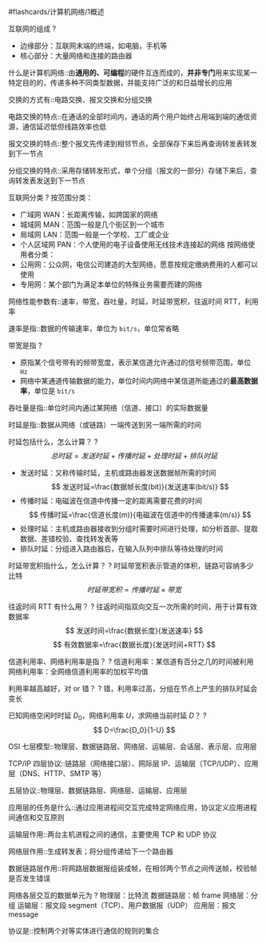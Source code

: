 #flashcards/计算机网络/1概述 

互联网的组成
?
- 边缘部分：互联网末端的终端，如电脑，手机等
- 核心部分：大量网络和连接的路由器
<!--SR:!2024-09-22,3,250-->

什么是计算机网络::由**通用的、可编程**的硬件互连而成的，**并非专门**用来实现某一特定目的的，传递多种不同类型数据，并能支持广泛的和日益增长的应用
<!--SR:!2024-09-22,3,250-->

交换的方式有::电路交换、报文交换和分组交换
<!--SR:!2024-09-22,3,250-->

电路交换的特点::在通话的全部时间内，通话的两个用户始终占用端到端的通信资源，通信延迟低但线路效率也低
<!--SR:!2024-09-22,3,250-->

报文交换的特点::整个报文先传递到相邻节点，全部保存下来后再查询转发表转发到下一节点
<!--SR:!2024-09-22,3,250-->

分组交换的特点::采用存储转发形式，单个分组（报文的一部分）存储下来后，查询转发表发送到下一节点
<!--SR:!2024-09-20,1,230-->

互联网分类
?
按范围分类：
- 广域网 WAN：长距离传输，如跨国家的网络
- 城域网 MAN：范围一般是几个街区到一个城市
- 局域网 LAN：范围一般是一个学校、工厂或企业
- 个人区域网 PAN：个人使用的电子设备使用无线技术连接起的网络
按网络使用者分类：
- 公用网：公众网，电信公司建造的大型网络，愿意按规定缴纳费用的人都可以使用
- 专用网：某个部门为满足本单位的特殊业务需要而建的网络
<!--SR:!2024-09-22,3,250-->

网络性能参数有::速率，带宽，吞吐量，时延，时延带宽积，往返时间 RTT，利用率
<!--SR:!2024-09-22,3,250-->

速率是指::数据的传输速率，单位为 `bit/s`，单位常省略
<!--SR:!2024-09-23,4,270-->

带宽是指
?
- 原指某个信号带有的频带宽度，表示某信道允许通过的信号频带范围，单位 `Hz`
- 网络中某通道传输数据的能力，单位时间内网络中某信道所能通过的**最高数据率**，单位是 `bit/s`
<!--SR:!2024-09-22,3,250-->

吞吐量是指::单位时间内通过某网络（信道、接口）的实际数据量
<!--SR:!2024-09-22,3,250-->

时延是指::数据从网络（或链路）一端传送到另一端所需的时间
<!--SR:!2024-09-22,3,250-->

时延包括什么，怎么计算？
?
$$
总时延=发送时延+传播时延+处理时延+排队时延
$$
- 发送时延：又称传输时延，主机或路由器发送数据帧所需的时间
$$
发送时延=\frac{数据帧长度(bit)}{发送速率(bit/s)}
$$
- 传播时延：电磁波在信道中传播一定的距离需要花费的时间
$$
传播时延=\frac{信道长度(m)}{电磁波在信道中的传播速率(m/s)}
$$
- 处理时延：主机或路由器接收到分组时需要时间进行处理，如分析首部、提取数据、差错校验、查找转发表等
- 排队时延：分组进入路由器后，在输入队列中排队等待处理的时间
<!--SR:!2024-09-22,3,250-->

时延带宽积指什么，怎么计算？
?
时延带宽积表示管道的体积，链路可容纳多少比特
$$
时延带宽积=传播时延\times 带宽
$$
<!--SR:!2024-09-22,3,250-->

往返时间 RTT 有什么用？
?
往返时间指双向交互一次所需的时间，用于计算有效数据率
$$
发送时间=\frac{数据长度}{发送速率}
$$
$$
有效数据率=\frac{数据长度}{发送时间+RTT}
$$
<!--SR:!2024-09-20,1,230-->

信道利用率、网络利用率是指？
?
信道利用率：某信道有百分之几的时间被利用
网络利用率：全网络信道利用率的加权平均值
<!--SR:!2024-09-22,3,250-->

利用率越高越好，对 or 错？
?
错，利用率过高，分组在节点上产生的排队时延会变长
<!--SR:!2024-09-22,3,250-->

已知网络空闲时时延 $D_0$，网络利用率 $U$，求网络当前时延 $D$？
?
$$
D=\frac{D_0}{1-U}
$$
<!--SR:!2024-09-22,3,250-->

OSI 七层模型::物理层、数据链路层、网络层、运输层、会话层、表示层、应用层
<!--SR:!2024-09-20,1,230-->

TCP/IP 四层协议::链路层（网络接口层）、网际层 IP、运输层（TCP/UDP）、应用层（DNS、HTTP、SMTP 等）
<!--SR:!2024-09-20,1,230-->

五层协议::物理层、数据链路层、网络层、运输层、应用层
<!--SR:!2024-09-20,1,230-->

应用层的任务是什么::通过应用进程间交互完成特定网络应用，协议定义应用进程间通信和交互原则
<!--SR:!2024-09-22,3,250-->

运输层作用::两台主机进程之间的通信，主要使用 TCP 和 UDP 协议
<!--SR:!2024-09-20,1,230-->

网络层作用::生成转发表；将分组传递给下一个路由器
<!--SR:!2024-09-20,1,230-->

数据链路层作用::将网路层数据报组装成帧，在相邻两个节点之间传送帧，校验帧是否发生错误
<!--SR:!2024-09-20,1,230-->

网络各层交互的数据单元为
?
物理层：比特流
数据链路层：帧 frame
网络层：分组
运输层：报文段 segment（TCP）、用户数据报（UDP）
应用层：报文 message
<!--SR:!2024-09-20,1,230-->

协议是::控制两个对等实体进行通信的规则的集合
<!--SR:!2024-09-22,3,250-->